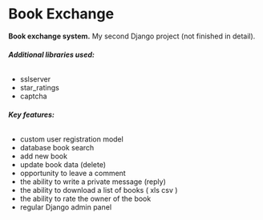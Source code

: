 # Book Exchange 

**Book exchange system.** My second Django project (not finished in detail).
###### **Additional libraries used:**
* sslserver
* star_ratings
* captcha

###### **Key features:**

* custom user registration model
* database book search
* add new book
* update book data (delete)
* opportunity to leave a comment
* the ability to write a private message (reply)
* the ability to download a list of books ( xls csv )
* the ability to rate the owner of the book
* regular Django admin panel
